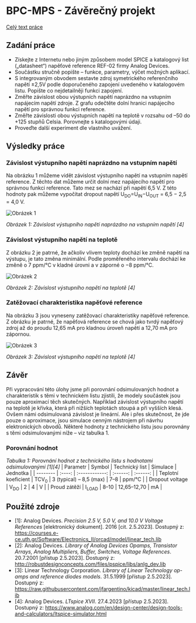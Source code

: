 # BPC-MPS - Závěrečný projekt

[Celý text práce](https://github.com/vofy/VUT-FEKT-BPC-MPS-Projekt/blob/main/Projekt.pdf)

## Zadání práce
- Získejte z Internetu nebo jiným způsobem model SPICE a katalogový list („datasheet“) napěťové reference REF-02 firmy Analog Devices.
- Součástku stručně popište – funkce, parametry, výčet možných aplikací.
- S integrovaným obvodem sestavte zdroj symetrického referenčního napětí ±2,5V podle doporučeného zapojení uvedeného v katalogovém listu. Popište co nejdetailněji funkci zapojení.
- Změřte závislost obou výstupních napětí naprázdno na vstupním napájecím napětí zdroje. Z grafu odečtěte dolní hranici napájecího napětí pro správnou funkci reference.
- Změřte závislosti obou výstupních napětí na teplotě v rozsahu od –50 do +125 stupňů Celsia. Porovnejte s katalogovými údaji.
- Proveďte další experiment dle vlastního uvážení.

## Výsledky práce

### Závislost výstupního napětí naprázdno na vstupním napětí

Na obrázku 1 můžeme vidět závislost výstupního napětí na vstupním napětí reference. Z těchto dat můžeme určit dolní mez napájecího napětí pro správnou funkci reference. Tato mez se nachází při napětí 6,5 V. Z této hodnoty pak můžeme vypočítat dropout napětí U<sub>DO</sub>=U<sub>IN</sub>−U<sub>OUT</sub> = 6,5 − 2,5 = 4,0 V.

![Obrázek 1](https://github.com/user-attachments/assets/20197aaa-bee0-4fe8-a0f0-5dfbee4c0106)

_Obrázek 1: Závislost výstupního napětí naprázdno na vstupním napětí \[4\]_

### Závislost výstupního napětí na teplotě

Z obrázku 2 je patrné, že ačkoliv vlivem teploty dochází ke změně napětí na výstupu, je tato změna minimální. Podle proměřeného intervalu dochází ke změně o 7 ppm/°C v kladné úrovni a v záporné o −8 ppm/°C.

![Obrázek 2](https://github.com/user-attachments/assets/cdf31867-45db-4944-a86c-2960438dfb3f)

_Obrázek 2: Závislost výstupního napětí na teplotě \[4\]_

### Zatěžovací charakteristika napěťové reference

Na obrázku 3 jsou vyneseny zatěžovací charakteristiky napěťové reference. Z obrázku je patrné, že napěťová reference se chová jako tvrdý napěťový zdroj až do proudu 12,65 mA pro kladnou úroveň napětí a 12,70 mA pro zápornou.

![Obrázek 3](https://github.com/user-attachments/assets/9b7e1bc4-ab89-4757-8706-454ff06e2d4d)

_Obrázek 3: Závislost výstupního napětí na teplotě \[4\]_

## Závěr
Při vypracování této úlohy jsme při porovnání odsimulovaných hodnot a charakteristik s těmi v technickém listu zjistili, že modely součástek jsou pouze aproximací těch skutečných.  Například závislost výstupního napětí na teplotě je křivka, která při nižších teplotách stoupá a při vyšších klesá. Ovšem námi odsimulovaná závislost je lineární. Ale i přes skutečnost, že jde pouze o aproximace, jsou simulace cenným nástrojem při návrhu elektronických obvodů. Některé hodnoty z technického listu jsou porovnány s těmi odsimulovanými níže – viz tabulka 1.

### Porovnání hodnot
_Tabulka 1: Porovnání hodnot z technického listu s hodnotami odsimulovanými \[1\]\[4\]_
| Parametr | Symbol | Technický list | Simulace | Jednotka |
| -------- | :----: | :------------: | :------: | :------: |
| Teplotní koeficient | TCV<sub>0</sub> | 3 (typical) – 8,5 (max) | 7–8 | ppm/°C |
| Dropout voltage | V<sub>DO</sub> | 2 | 4 | V |
| Proud zátěží | I<sub>LOAD</sub> | 8–10 | 12,65–12,70 | mA |

## Použité zdroje
- \[1\]: Analog Devices. _Precision 2.5 V, 5.0 V, and 10.0 V Voltage References_ \[elektronický dokument\]. 2016 \[cit. 2.5.2023\]. Dostupný z: https://courses.e-ce.uth.gr/Software/Electronics_II/orcad/model/linear_tech.lib
- \[2\]: Analog Devices. _Library of Analog Devices Opamps, Transistor Arrays, Analog Multipliers, Buffer, Switches, Voltage References_. 20.7.2001 \[přístup 2.5.2023\]. Dostupný z: http://robustdesignconcepts.com/files/pspice/libs/anlg_dev.lib
- \[3\]: Linear Technology Corporation. _Library of Linear Technology op-amps and reference diodes models_. 31.5.1999 \[přístup 2.5.2023\]. Dostupný z: https://raw.githubusercontent.com/jfargentino/kicad/master/linear_tech.lib
- \[4\]: Analog Devices. _LTspice XVII_. 27.4.2023 \[přístup 2.5.2023\]. Dostupný z: https://www.analog.com/en/design-center/design-tools-and-calculators/ltspice-simulator.html
